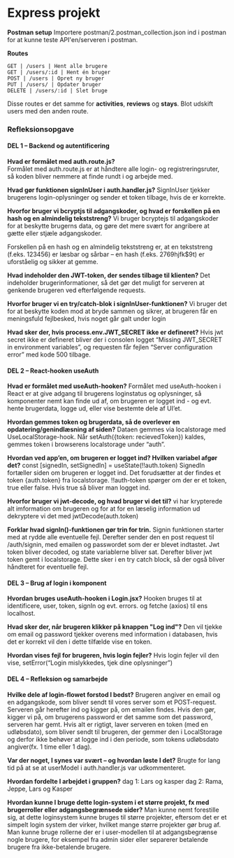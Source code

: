 # Express projekt

**Postman setup**
Importere postman/2.postman_collection.json ind i postman for at kunne teste API'en/serveren i postman.

**Routes**

```
GET | /users | Hent alle brugere
GET | /users/:id | Hent én bruger
POST | /users | Opret ny bruger
PUT | /users/ | Opdater bruger
DELETE | /users/:id | Slet bruge
```

Disse routes er det samme for **activities**, **reviews** og **stays**. Blot udskift users med den anden route.

### Refleksionsopgave

#### DEL 1 – Backend og autentificering

**Hvad er formålet med auth.route.js?**\
Formålet med auth.route.js er at håndtere alle login- og registreringsruter, så koden bliver nemmere at finde rundt i og arbejde med.

**Hvad gør funktionen signInUser i auth.handler.js?**
SignInUser tjekker brugerens login-oplysninger og sender et token tilbage, hvis de er korrekte.

**Hvorfor bruger vi bcryptjs til adgangskoder, og hvad er forskellen på en hash og en almindelig tekststreng?**
Vi bruger bcryptejs til adgangskoder for at beskytte brugerns data, og gøre det mere svært for angribere at gætte eller stjæle adgangskoder.

Forskellen på en hash og en almindelig tekststreng er, at en tekststreng (f.eks. 123456) er læsbar og sårbar – en hash (f.eks. $2769$hjfk$9t) er uforståelig og sikker at gemme.

**Hvad indeholder den JWT-token, der sendes tilbage til klienten?**
Det indeholder brugerinformationer, så det gør det muligt for serveren at genkende brugeren ved efterfølgende requests.

**Hvorfor bruger vi en try/catch-blok i signInUser-funktionen?**
Vi bruger det for at beskytte koden mod at bryde sammen og sikrer, at brugeren får en meningsfuld fejlbesked, hvis noget går galt under login

**Hvad sker der, hvis process.env.JWT_SECRET ikke er defineret?**
Hvis jwt secret ikke er defineret bliver der i consolen logget “Missing JWT_SECRET in environment variables”, og requesten får fejlen “Server configuration error” med kode 500 tilbage.

#### DEL 2 – React-hooken useAuth

**Hvad er formålet med useAuth-hooken?**
Formålet med useAuth-hooken i React er at give adgang til brugerens loginstatus og oplysninger, så komponenter nemt kan finde ud af, om brugeren er logget ind - og evt. hente brugerdata, logge ud, eller vise bestemte dele af UI’et.

**Hvordan gemmes token og brugerdata, så de overlever en
opdatering/genindlæsning af siden?**
Dataen gemmes via localstorage med UseLocalStorage-hook. Når setAuth({token: recievedToken}) kaldes, gemmes token i browserens localstorage under “auth”.

**Hvordan ved app’en, om brugeren er logget ind? Hvilken variabel afgør det?**
const [signedIn, setSignedIn] = useState(!!auth.token) SignedIn fortæller siden om brugeren er logget ind. Det forudsætter at der findes et token {auth.token} fra localstorage. !!auth-token spørger om der er et token, true eller false. Hvis true så bliver man logget ind.

**Hvorfor bruger vi jwt-decode, og hvad bruger vi det til?**
vi har krypterede alt imformation om brugeren og for at for en læselig information ud dekryptere vi det med jwtDecode(auth.token)

**Forklar hvad signIn()-funktionen gør trin for trin.**
Signin funktionen starter med at rydde alle eventuelle fejl. Derefter sender den en post request til /auth/signin, med emailen og passwordet som der er blevet indtastet. Jwt token bliver decoded, og state variablerne bliver sat. Derefter bliver jwt token gemt i localstorage. Dette sker i en try catch block, så der også bliver håndteret for eventuelle fejl.

#### DEL 3 – Brug af login i komponent

**Hvordan bruges useAuth-hooken i Login.jsx?**
Hooken bruges til at identificere, user, token, signIn og evt. errors. og fetche (axios) til ens localhost.

**Hvad sker der, når brugeren klikker på knappen "Log ind"?**
Den vil tjekke om email og password tjekker overens med information i databasen, hvis det er korrekt vil den i dette tilfælde vise en token.

**Hvordan vises fejl for brugeren, hvis login fejler?**
Hvis login fejler vil den vise, setError(“Login mislykkedes, tjek dine oplysninger”)

#### DEL 4 – Refleksion og samarbejde

**Hvilke dele af login-flowet forstod I bedst?**
Brugeren angiver en email og en adgangskode, som bliver sendt til vores server som et POST-request. Serveren går herefter ind og kigger på, om emailen findes. Hvis den gør, kigger vi på, om brugerens password er det samme som det password, serveren har gemt. Hvis alt er rigtigt, laver serveren en token (med en udløbsdato), som bliver sendt til brugeren, der gemmer den i LocalStorage og derfor ikke behøver at logge ind i den periode, som tokens udløbsdato angiver(fx. 1 time eller 1 dag).

**Var der noget, I synes var svært – og hvordan løste I det?**
Brugte for lang tid på at se at userModel i auth.handler.js var udkommenteret.

**Hvordan fordelte I arbejdet i gruppen?**
dag 1: Lars og kasper
dag 2: Rama, Jeppe, Lars og Kasper

**Hvordan kunne I bruge dette login-system i et større projekt, fx med brugerroller eller adgangsbegrænsede sider?**
Man kunne nemt forestille sig, at dette loginsystem kunne bruges til større projekter, eftersom det er et simpelt login system der virker, hvilket mange større projekter gør brug af. Man kunne bruge rollerne der er i user-modellen til at adgangsbegrænse nogle brugere, for eksempel fra admin sider eller separerer betalende brugere fra ikke-betalende brugere.
